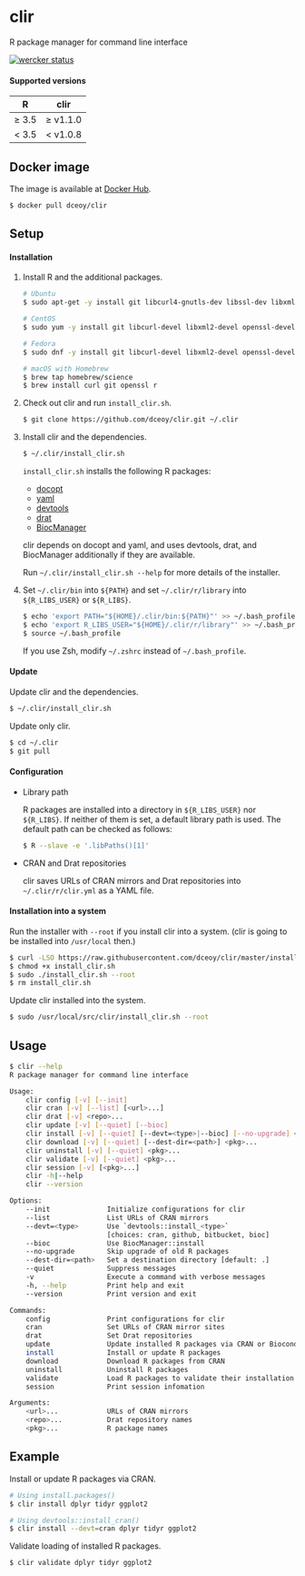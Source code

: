 clir
====

R package manager for command line interface

[![wercker status](https://app.wercker.com/status/e04414d822f906b0704855f5c2d600bf/s/master "wercker status")](https://app.wercker.com/project/byKey/e04414d822f906b0704855f5c2d600bf)

#### Supported versions

|     R    |     clir    |
|:--------:|:-----------:|
| &ge; 3.5 | &ge; v1.1.0 |
| &lt; 3.5 | &lt; v1.0.8 |

Docker image
------------

The image is available at [Docker Hub](https://hub.docker.com/r/dceoy/clir/).

```sh
$ docker pull dceoy/clir
```

Setup
-----

#### Installation

1.  Install R and the additional packages.

    ```sh
    # Ubuntu
    $ sudo apt-get -y install git libcurl4-gnutls-dev libssl-dev libxml2-dev r-base

    # CentOS
    $ sudo yum -y install git libcurl-devel libxml2-devel openssl-devel R-devel

    # Fedora
    $ sudo dnf -y install git libcurl-devel libxml2-devel openssl-devel R-devel

    # macOS with Homebrew
    $ brew tap homebrew/science
    $ brew install curl git openssl r
    ```

2.  Check out clir and run `install_clir.sh`.

    ```sh
    $ git clone https://github.com/dceoy/clir.git ~/.clir
    ```

3.  Install clir and the dependencies.

    ```sh
    $ ~/.clir/install_clir.sh
    ```

    `install_clir.sh` installs the following R packages:

    - [docopt](https://cran.r-project.org/web/packages/docopt/index.html)
    - [yaml](https://cran.r-project.org/web/packages/yaml/index.html)
    - [devtools](https://cran.r-project.org/web/packages/devtools/index.html)
    - [drat](https://cran.r-project.org/web/packages/drat/index.html)
    - [BiocManager](https://cran.r-project.org/web/packages/BiocManager/index.html)

    clir depends on docopt and yaml, and uses devtools, drat, and BiocManager additionally if they are available.

    Run `~/.clir/install_clir.sh --help` for more details of the installer.

4.  Set `~/.clir/bin` into `${PATH}` and set `~/.clir/r/library` into `${R_LIBS_USER}` or `${R_LIBS}`.

    ```sh
    $ echo 'export PATH="${HOME}/.clir/bin:${PATH}"' >> ~/.bash_profile
    $ echo 'export R_LIBS_USER="${HOME}/.clir/r/library"' >> ~/.bash_profile
    $ source ~/.bash_profile
    ```

    If you use Zsh, modify `~/.zshrc` instead of `~/.bash_profile`.

#### Update

Update clir and the dependencies.

```sh
$ ~/.clir/install_clir.sh
```

Update only clir.

```sh
$ cd ~/.clir
$ git pull
```

#### Configuration

- Library path

  R packages are installed into a directory in `${R_LIBS_USER}` nor `${R_LIBS}`.
  If neither of them is set, a default library path is used.
  The default path can be checked as follows:

  ```sh
  $ R --slave -e '.libPaths()[1]'
  ```

- CRAN and Drat repositories

  clir saves URLs of CRAN mirrors and Drat repositories into `~/.clir/r/clir.yml` as a YAML file.

#### Installation into a system

Run the installer with `--root` if you install clir into a system. (clir is going to be installed into `/usr/local` then.)

```sh
$ curl -LSO https://raw.githubusercontent.com/dceoy/clir/master/install_clir.sh
$ chmod +x install_clir.sh
$ sudo ./install_clir.sh --root
$ rm install_clir.sh
```

Update clir installed into the system.

```sh
$ sudo /usr/local/src/clir/install_clir.sh --root
```

Usage
-----

```sh
$ clir --help
R package manager for command line interface

Usage:
    clir config [-v] [--init]
    clir cran [-v] [--list] [<url>...]
    clir drat [-v] <repo>...
    clir update [-v] [--quiet] [--bioc]
    clir install [-v] [--quiet] [--devt=<type>|--bioc] [--no-upgrade] <pkg>...
    clir download [-v] [--quiet] [--dest-dir=<path>] <pkg>...
    clir uninstall [-v] [--quiet] <pkg>...
    clir validate [-v] [--quiet] <pkg>...
    clir session [-v] [<pkg>...]
    clir -h|--help
    clir --version

Options:
    --init              Initialize configurations for clir
    --list              List URLs of CRAN mirrors
    --devt=<type>       Use `devtools::install_<type>`
                        [choices: cran, github, bitbucket, bioc]
    --bioc              Use BiocManager::install
    --no-upgrade        Skip upgrade of old R packages
    --dest-dir=<path>   Set a destination directory [default: .]
    --quiet             Suppress messages
    -v                  Execute a command with verbose messages
    -h, --help          Print help and exit
    --version           Print version and exit

Commands:
    config              Print configurations for clir
    cran                Set URLs of CRAN mirror sites
    drat                Set Drat repositories
    update              Update installed R packages via CRAN or Bioconductor
    install             Install or update R packages
    download            Download R packages from CRAN
    uninstall           Uninstall R packages
    validate            Load R packages to validate their installation
    session             Print session infomation

Arguments:
    <url>...            URLs of CRAN mirrors
    <repo>...           Drat repository names
    <pkg>...            R package names
```

Example
-------

Install or update R packages via CRAN.

```sh
# Using install.packages()
$ clir install dplyr tidyr ggplot2

# Using devtools::install_cran()
$ clir install --devt=cran dplyr tidyr ggplot2
```

Validate loading of installed R packages.

```sh
$ clir validate dplyr tidyr ggplot2
```
